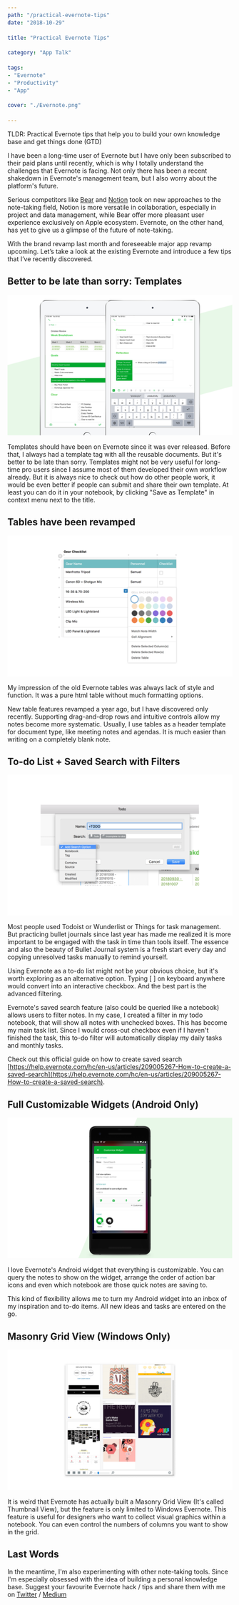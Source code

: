```yaml
---
path: "/practical-evernote-tips"
date: "2018-10-29"

title: "Practical Evernote Tips"

category: "App Talk"

tags: 
- "Evernote"
- "Productivity"
- "App" 

cover: "./Evernote.png"

---
```



TLDR: Practical Evernote tips that help you to build your own knowledge base and get things done (GTD)

I have been a long-time user of Evernote but I have only been subscribed to their paid plans until recently, which is why I totally understand the challenges that Evernote is facing. Not only there has been a recent shakedown in Evernote's management team, but I also worry about the platform's future. 

Serious competitors like [Bear](https://itunes.apple.com/us/app/bear/id1016366447?mt=8) and [Notion](https://www.notion.so/?r=03ba56842b4b42a2916de481e0aa9754) took on new approaches to the note-taking field, Notion is more versatile in collaboration, especially in project and data management, while Bear offer more pleasant user experience exclusively on Apple ecosystem. Evernote, on the other hand, has yet to give us a glimpse of the future of note-taking. 

With the brand revamp last month and foreseeable major app revamp upcoming. Let’s take a look at the existing Evernote and introduce a few tips that I’ve recently discovered.

## Better to be late than sorry: **Templates**

![](./Template.png)

Templates should have been on Evernote since it was ever released. Before that, I always had a template tag with all the reusable documents. But it's better to be late than sorry. Templates might not be very useful for long-time pro users since I assume most of them developed their own workflow already. But it is always nice to check out how do other people work, it would be even better if people can submit and share their own template. At least you can do it in your notebook, by clicking "Save as Template" in context menu next to the title. 

## **Tables have been revamped**

![](./Tables.png)

My impression of the old Evernote tables was always lack of style and function. It was a pure html table without much formatting options.

New table features revamped a year ago, but I have discovered only recently. Supporting drag-and-drop rows and intuitive controls allow my notes become more systematic. Usually, I use tables as a header template for document type, like meeting notes and agendas. It is much easier than writing on a completely blank note. 

## **To-do List + Saved Search with Filters**

![](./Saved-Search.png)

Most people used Todoist or Wunderlist or Things for task management. But practicing bullet journals since last year has made me realized it is more important to be engaged with the task in time than tools itself. The essence and also the beauty of Bullet Journal system is a fresh start every day and copying unresolved tasks manually to remind yourself.  

Using Evernote as a to-do list might not be your obvious choice, but it's worth exploring as an alternative option. Typing [ ] on keyboard anywhere would convert into an interactive checkbox. And the best part is the advanced filtering. 

Evernote's saved search feature (also could be queried like a notebook) allows users to filter notes. In my case, I created a filter in my todo notebook, that will show all notes with unchecked boxes. This has become my main task list. Since I would cross-out checkbox even if I haven't finished the task, this to-do filter will automatically display my daily tasks and monthly tasks. 

Check out this official guide on how to create saved search [https://help.evernote.com/hc/en-us/articles/209005267-How-to-create-a-saved-search](https://help.evernote.com/hc/en-us/articles/209005267-How-to-create-a-saved-search). 

## Full Customizable Widgets (Android Only)

![](./Widgets.png)

I love Evernote's Android widget that everything is customizable. You can query the notes to show on the widget, arrange the order of action bar icons and even which notebook are those quick notes are saving to. 

This kind of flexibility allows me to turn my Android widget into an inbox of my inspiration and to-do items.  All new ideas and tasks are entered on the go. 

## Masonry Grid View (Windows Only)

![](./Masonry.png)

It is weird that Evernote has actually built a Masonry Grid View (It's called Thumbnail View), but the feature is only limited to Windows Evernote.  This feature is useful for designers who want to collect visual graphics within a notebook. You can even control the numbers of columns you want to show in the grid.

## Last Words

In the meantime, I'm also experimenting with other note-taking tools. Since I'm especially obsessed with the idea of building a personal knowledge base. Suggest your favourite Evernote hack / tips and share them with me on [Twitter](http://twitter.com/desktopofsamuel) / [Medium](http://medium.com/@desktopofsamuel)

